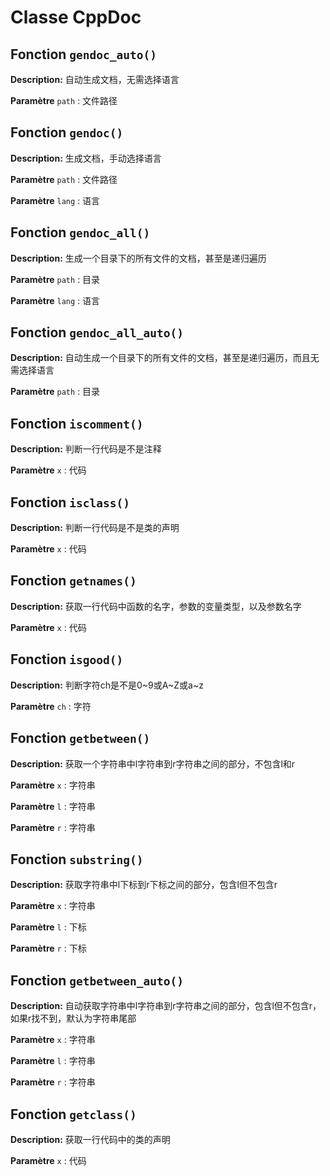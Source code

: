 # Classe CppDoc

## Fonction `gendoc_auto()`

**Description:** 自动生成文档，无需选择语言

**Paramètre** `path` : 文件路径

## Fonction `gendoc()`

**Description:** 生成文档，手动选择语言

**Paramètre** `path` : 文件路径

**Paramètre** `lang` : 语言

## Fonction `gendoc_all()`

**Description:** 生成一个目录下的所有文件的文档，甚至是递归遍历

**Paramètre** `path` : 目录

**Paramètre** `lang` : 语言

## Fonction `gendoc_all_auto()`

**Description:** 自动生成一个目录下的所有文件的文档，甚至是递归遍历，而且无需选择语言

**Paramètre** `path` : 目录

## Fonction `iscomment()`

**Description:** 判断一行代码是不是注释

**Paramètre** `x` : 代码

## Fonction `isclass()`

**Description:** 判断一行代码是不是类的声明

**Paramètre** `x` : 代码

## Fonction `getnames()`

**Description:** 获取一行代码中函数的名字，参数的变量类型，以及参数名字

**Paramètre** `x` : 代码

## Fonction `isgood()`

**Description:** 判断字符ch是不是0~9或A~Z或a~z

**Paramètre** `ch` : 字符

## Fonction `getbetween()`

**Description:** 获取一个字符串中l字符串到r字符串之间的部分，不包含l和r

**Paramètre** `x` : 字符串

**Paramètre** `l` : 字符串

**Paramètre** `r` : 字符串

## Fonction `substring()`

**Description:** 获取字符串中l下标到r下标之间的部分，包含l但不包含r

**Paramètre** `x` : 字符串

**Paramètre** `l` : 下标

**Paramètre** `r` : 下标

## Fonction `getbetween_auto()`

**Description:** 自动获取字符串中l字符串到r字符串之间的部分，包含l但不包含r，如果r找不到，默认为字符串尾部

**Paramètre** `x` : 字符串

**Paramètre** `l` : 字符串

**Paramètre** `r` : 字符串

## Fonction `getclass()`

**Description:** 获取一行代码中的类的声明

**Paramètre** `x` : 代码

